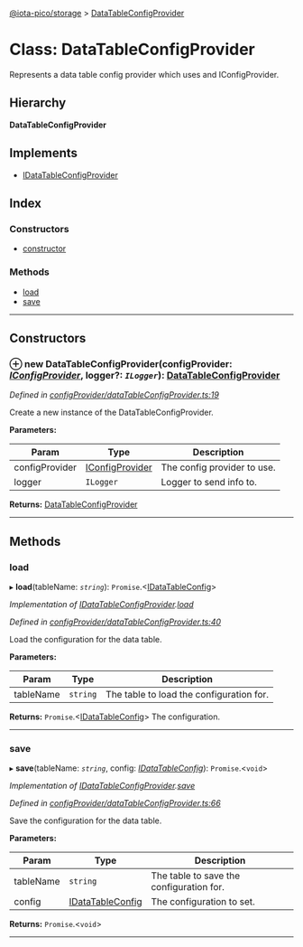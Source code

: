 [@iota-pico/storage](../README.md) > [DataTableConfigProvider](../classes/datatableconfigprovider.md)

# Class: DataTableConfigProvider

Represents a data table config provider which uses and IConfigProvider.

## Hierarchy

**DataTableConfigProvider**

## Implements

* [IDataTableConfigProvider](../interfaces/idatatableconfigprovider.md)

## Index

### Constructors

* [constructor](datatableconfigprovider.md#constructor)

### Methods

* [load](datatableconfigprovider.md#load)
* [save](datatableconfigprovider.md#save)

---

## Constructors

<a id="constructor"></a>

### ⊕ **new DataTableConfigProvider**(configProvider: *[IConfigProvider](../interfaces/iconfigprovider.md)*, logger?: *`ILogger`*): [DataTableConfigProvider](datatableconfigprovider.md)

*Defined in [configProvider/dataTableConfigProvider.ts:19](https://github.com/iota-pico/storage/blob/2e37eb2/src/configProvider/dataTableConfigProvider.ts#L19)*

Create a new instance of the DataTableConfigProvider.

**Parameters:**

| Param | Type | Description |
| ------ | ------ | ------ |
| configProvider | [IConfigProvider](../interfaces/iconfigprovider.md)   |  The config provider to use. |
| logger | `ILogger`   |  Logger to send info to. |

**Returns:** [DataTableConfigProvider](datatableconfigprovider.md)

---

## Methods

<a id="load"></a>

###  load

▸ **load**(tableName: *`string`*): `Promise`.<[IDataTableConfig](../interfaces/idatatableconfig.md)>

*Implementation of [IDataTableConfigProvider](../interfaces/idatatableconfigprovider.md).[load](../interfaces/idatatableconfigprovider.md#load)*

*Defined in [configProvider/dataTableConfigProvider.ts:40](https://github.com/iota-pico/storage/blob/2e37eb2/src/configProvider/dataTableConfigProvider.ts#L40)*

Load the configuration for the data table.

**Parameters:**

| Param | Type | Description |
| ------ | ------ | ------ |
| tableName | `string`   |  The table to load the configuration for. |

**Returns:** `Promise`.<[IDataTableConfig](../interfaces/idatatableconfig.md)>
The configuration.

___

<a id="save"></a>

###  save

▸ **save**(tableName: *`string`*, config: *[IDataTableConfig](../interfaces/idatatableconfig.md)*): `Promise`.<`void`>

*Implementation of [IDataTableConfigProvider](../interfaces/idatatableconfigprovider.md).[save](../interfaces/idatatableconfigprovider.md#save)*

*Defined in [configProvider/dataTableConfigProvider.ts:66](https://github.com/iota-pico/storage/blob/2e37eb2/src/configProvider/dataTableConfigProvider.ts#L66)*

Save the configuration for the data table.

**Parameters:**

| Param | Type | Description |
| ------ | ------ | ------ |
| tableName | `string`   |  The table to save the configuration for. |
| config | [IDataTableConfig](../interfaces/idatatableconfig.md)   |  The configuration to set. |

**Returns:** `Promise`.<`void`>

___

